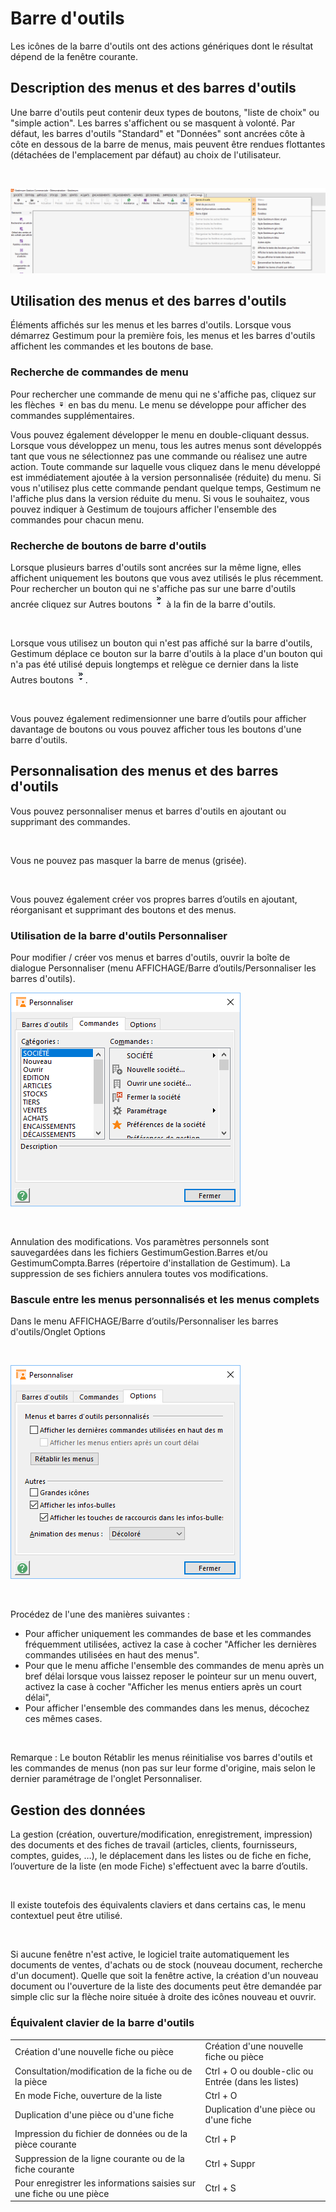 # Barre d'outils



Les icônes de la barre d'outils ont des actions génériques dont le résultat dépend de la fenêtre courante.


## Description des menus et des barres d'outils


Une barre d'outils peut contenir deux types de boutons, "liste de choix" ou "simple action". Les barres s'affichent ou se masquent à volonté. Par défaut, les barres d'outils "Standard" et "Données" sont ancrées côte à côte en dessous de la barre de menus, mais peuvent être rendues flottantes (détachées de l'emplacement par défaut) au choix de l'utilisateur.


 


![](../assets/images/2/MenuAffichage.png)


## Utilisation des menus et des barres d'outils


Éléments affichés sur les menus et les barres d'outils. Lorsque vous démarrez Gestimum pour la première fois, les menus et les barres d'outils affichent les commandes et les boutons de base.


### Recherche de commandes de menu


Pour rechercher une commande de menu qui ne s'affiche pas, cliquez sur les flèches ![](../assets/images/2/FlecheBas.png) en bas du menu. Le menu se développe pour afficher des commandes supplémentaires.


Vous pouvez également développer le menu en double-cliquant dessus. Lorsque vous développez un menu, tous les autres menus sont développés tant que vous ne sélectionnez pas une commande ou réalisez une autre action. Toute commande sur laquelle vous cliquez dans le menu développé est immédiatement ajoutée à la version personnalisée (réduite) du menu. Si vous n'utilisez plus cette commande pendant quelque temps, Gestimum ne l'affiche plus dans la version réduite du menu. Si vous le souhaitez, vous pouvez indiquer à Gestimum de toujours afficher l'ensemble des commandes pour chacun menu.


### Recherche de boutons de barre d'outils


Lorsque plusieurs barres d'outils sont ancrées sur la même ligne, elles affichent uniquement les boutons que vous avez utilisés le plus récemment. Pour rechercher un bouton qui ne s'affiche pas sur une barre d'outils ancrée cliquez sur Autres boutons ![](../assets/images/2/FlecheDroite.png) à la fin de la barre d'outils.


 


Lorsque vous utilisez un bouton qui n'est pas affiché sur la barre d'outils, Gestimum déplace ce bouton sur la barre d'outils à la place d'un bouton qui n'a pas été utilisé depuis longtemps et relègue ce dernier dans la liste Autres boutons ![](../assets/images/2/FlecheDroite.png).


 


Vous pouvez également redimensionner une barre d’outils pour afficher davantage de boutons ou vous pouvez afficher tous les boutons d'une barre d'outils.


## Personnalisation des menus et des barres d'outils


Vous pouvez personnaliser menus et barres d'outils en ajoutant ou supprimant des commandes.


 


Vous ne pouvez pas masquer la barre de menus (grisée).


 


Vous pouvez également créer vos propres barres d’outils en ajoutant, réorganisant et supprimant des boutons et des menus.


### Utilisation de la barre d'outils Personnaliser


Pour modifier / créer vos menus et barres d'outils, ouvrir la boîte de dialogue Personnaliser (menu AFFICHAGE/Barre d’outils/Personnaliser les barres d'outils).


![](../assets/images/2/Personnaliser_Barre_Outils.png)


 


Annulation des modifications. Vos paramètres personnels sont sauvegardées dans les fichiers GestimumGestion.Barres et/ou GestimumCompta.Barres (répertoire d'installation de Gestimum). La suppression de ses fichiers annulera toutes vos modifications.


### Bascule entre les menus personnalisés et les menus complets


Dans le menu AFFICHAGE/Barre d’outils/Personnaliser les barres d'outils/Onglet Options


 


![](../assets/images/2/Personnaliser.png)


 


Procédez de l'une des manières suivantes :


* Pour afficher uniquement les commandes de base et les commandes fréquemment utilisées, activez la case à cocher "Afficher les dernières commandes utilisées en haut des menus".
* Pour que le menu affiche l'ensemble des commandes de menu après un bref délai lorsque vous laissez reposer le pointeur sur un menu ouvert, activez la case à cocher "Afficher les menus entiers après un court délai",
* Pour afficher l'ensemble des commandes dans les menus, décochez ces mêmes cases.


 


Remarque : Le bouton Rétablir les menus réinitialise vos barres d'outils et les commandes de menus (non pas sur leur forme d'origine, mais selon le dernier paramétrage de l'onglet Personnaliser.


## Gestion des données


La gestion (création, ouverture/modification, enregistrement, impression) des documents et des fiches de travail (articles, clients, fournisseurs, comptes, guides, …), le déplacement dans les listes ou de fiche en fiche, l’ouverture de la liste (en mode Fiche) s'effectuent avec la barre d’outils.


 


Il existe toutefois des équivalents claviers et dans certains cas, le menu contextuel peut être utilisé.


 


Si aucune fenêtre n'est active, le logiciel traite automatiquement les documents de ventes, d'achats ou de stock (nouveau document, recherche d'un document). Quelle que soit la fenêtre active, la création d'un nouveau document ou l'ouverture de la liste des documents peut être demandée par simple clic sur la flèche noire située à droite des icônes nouveau et ouvrir.


### Équivalent clavier de la barre d'outils




|  |  |
| --- | --- |
| Création d'une nouvelle fiche ou pièce | Création d'une nouvelle fiche ou pièce |
| Consultation/modification de la fiche ou de la pièce | Ctrl + O ou double-clic ou Entrée (dans les listes) |
| En mode Fiche, ouverture de la liste | Ctrl + O |
| Duplication d'une pièce ou d'une fiche | Duplication d'une pièce ou d'une fiche |
| Impression du fichier de données ou de la pièce courante | Ctrl + P |
| Suppression de la ligne courante ou de la fiche courante | Ctrl + Suppr |
| Pour enregistrer les informations saisies sur une fiche ou une pièce | Ctrl + S |


